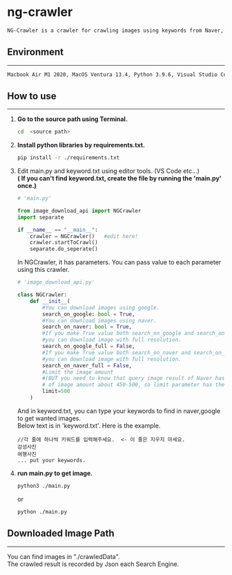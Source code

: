 # <b>ng-crawler</b>
```zsh
NG-Crawler is a crawler for crawling images using keywords from Naver, Google at the same time.
```

## <b>Environment</b>
---
```zsh
Macbook Air M1 2020, MacOS Ventura 13.4, Python 3.9.6, Visual Studio Code 1.79.1 (Universal)
```

## <b>How to use</b>
---
1. <b>Go to the source path using Terminal.</b> <br/>
    ``` zsh
    cd  <source path>
    ```
2. <b>Install python libraries by requirements.txt.</b> <br/>
    ```zsh
    pip install -r ./requirements.txt
    ``` 
3. Edit main.py and keyword.txt using editor tools. (VS Code etc...)<br/>
    <b>( If you can't find keyword.txt, create the file by running the 'main.py' once.)</b>
    <br/>
    ``` python
    # 'main.py'

    from image_download_api import NGCrawler
    import separate

    if __name__ == "__main__":
        crawler = NGCrawler()   #edit here!
        crawler.startToCrawl()
        separate.do_seperate()

    ```

    In NGCrawler, it has parameters. You can pass value to each parameter using this crawler. 
    ```python
    # 'image_download_api.py'
    
    class NGCrawler:
        def __init__(
            #You can download images using google. 
            search_on_google: bool = True, 
            #You can download images using naver. 
            search_on_naver: bool = True, 
            #If you make True value both search_on_google and search_on_google_full, 
            #you can download image with full resolution.
            search_on_google_full = False, 
            #If you make True value both search_on_naver and search_on_naver_full, 
            #you can download image with full resolution.
            search_on_naver_full = False,
            #Limit the image amount 
            #(BUT you need to know that query image result of Naver has limitation 
            # of image amount about 450-500, so limit parameter has the limit 500.)
            limit=500 
        ) 
    ```

    And in keyword.txt, you can type your keywords to find in naver,google to get wanted images.<br/>
    Below text is in 'keyword.txt'. Here is the example. 

    ```
    //각 줄에 하나씩 키워드를 입력해주세요.  <- 이 줄은 지우지 마세요.
    감성사진
    여행사진 
    ... put your keywords.
    ```
4. <b>run main.py to get image.</b>

    ```zsh
    python3 ./main.py
    ```
    or
     ```zsh
    python ./main.py
    ```

## <b>Downloaded Image Path</b>
---
You can find images in "./crawledData". <br/>
The crawled result is recorded by Json each Search Engine. 
